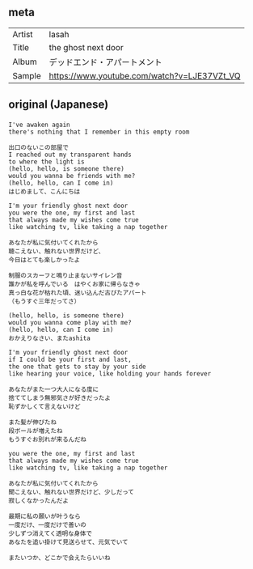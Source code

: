 ## meta

|        |                                             |
| ------ | ------------------------------------------- |
| Artist | lasah                                       |
| Title  | the ghost next door                         |
| Album  | デッドエンド・アパートメント                |
| Sample | https://www.youtube.com/watch?v=LJE37VZt_VQ |

## original (Japanese)

```
I've awaken again　
there's nothing that I remember in this empty room

出口のないこの部屋で
I reached out my transparent hands
to where the light is
(hello, hello, is someone there)
would you wanna be friends with me?
(hello, hello, can I come in)
はじめまして、こんにちは

I'm your friendly ghost next door
you were the one, my first and last
that always made my wishes come true
like watching tv, like taking a nap together

あなたが私に気付いてくれたから
聴こえない、触れない世界だけど、
今日はとても楽しかったよ

制服のスカーフと鳴り止まないサイレン音
誰かが私を呼んでいる　はやくお家に帰らなきゃ
真っ白な花が枯れた頃、迷い込んだ古びたアパート
（もうすぐ三年だってさ）

(hello, hello, is someone there)
would you wanna come play with me?
(hello, hello, can I come in)
おかえりなさい、またashita

I'm your friendly ghost next door
if I could be your first and last,
the one that gets to stay by your side
like hearing your voice, like holding your hands forever

あなたがまた一つ大人になる度に
捨ててしまう無邪気さが好きだったよ
恥ずかしくて言えないけど

また髪が伸びたね
段ボールが増えたね
もうすぐお別れが来るんだね

you were the one, my first and last
that always made my wishes come true
like watching tv, like taking a nap together

あなたが私に気付いてくれたから
聞こえない、触れない世界だけど、少しだって
寂しくなかったんだよ

最期に私の願いが叶うなら
一度だけ、一度だけで善いの
少しずつ消えてく透明な身体で
あなたを追い掛けて見送らせて、元気でいて

またいつか、どこかで会えたらいいね
```